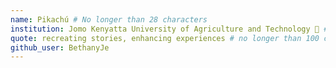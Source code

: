 ```yaml
---
name: Pikachú # No longer than 28 characters
institution: Jomo Kenyatta University of Agriculture and Technology 🚩 # no longer than 58 characters
quote: recreating stories, enhancing experiences # no longer than 100 characters, avoid using quotes(") to guarantee the format remains the same.
github_user: BethanyJe
---
```

